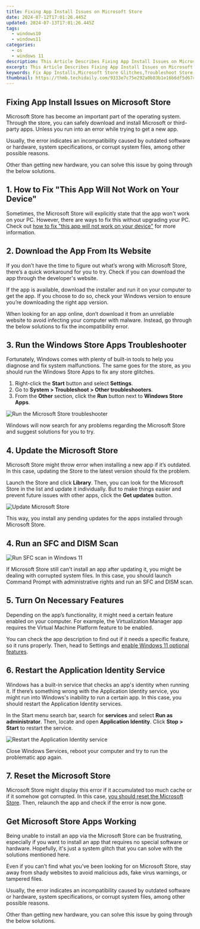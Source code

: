 ```yaml
---
title: Fixing App Install Issues on Microsoft Store
date: 2024-07-12T17:01:26.445Z
updated: 2024-07-13T17:01:26.445Z
tags:
  - windows10
  - windows11
categories:
  - os
  - windows 11
description: This Article Describes Fixing App Install Issues on Microsoft Store
excerpt: This Article Describes Fixing App Install Issues on Microsoft Store
keywords: Fix App Installs,Microsoft Store Glitches,Troubleshoot Store Errors,Resolve Installer Problems,Streamline Installation,Enhance Store Performance,Optimize Purchase Process
thumbnail: https://thmb.techidaily.com/9333e7c75e292a0b83b1e16b6df5d6742dede6cee3e1ad9fc6da9c95dfc95571.jpg
---
```


## Fixing App Install Issues on Microsoft Store

 Microsoft Store has become an important part of the operating system. Through the store, you can safely download and install Microsoft or third-party apps. Unless you run into an error while trying to get a new app.

 Usually, the error indicates an incompatibility caused by outdated software or hardware, system specifications, or corrupt system files, among other possible reasons.

 Other than getting new hardware, you can solve this issue by going through the below solutions.

## 1\. How to Fix "This App Will Not Work on Your Device"

 Sometimes, the Microsoft Store will explicitly state that the app won't work on your PC. However, there are ways to fix this without upgrading your PC. Check out [how to fix "this app will not work on your device"](https://www.makeuseof.com/how-to-fix-this-app-will-not-work-on-your-device-error-in-windows/) for more information.

## 2\. Download the App From Its Website

 If you don’t have the time to figure out what’s wrong with Microsoft Store, there’s a quick workaround for you to try. Check if you can download the app through the developer's website.

 If the app is available, download the installer and run it on your computer to get the app. If you choose to do so, check your Windows version to ensure you’re downloading the right app version.

 When looking for an app online, don’t download it from an unreliable website to avoid infecting your computer with malware. Instead, go through the below solutions to fix the incompatibility error.

## 3\. Run the Windows Store Apps Troubleshooter

 Fortunately, Windows comes with plenty of built-in tools to help you diagnose and fix system malfunctions. The same goes for the store, as you should run the Windows Store Apps to fix any store glitches.

1. Right-click the **Start** button and select **Settings**.
2. Go to **System > Troubleshoot > Other troubleshooters**.
3. From the **Other** section, click the **Run** button next to **Windows Store Apps**.

![Run the Microsoft Store troubleshooter](https://static1.makeuseofimages.com/wordpress/wp-content/uploads/2023/04/store-troubleshooter-1-1.jpg)

 Windows will now search for any problems regarding the Microsoft Store and suggest solutions for you to try.

## 4\. Update the Microsoft Store

 Microsoft Store might throw error when installing a new app if it’s outdated. In this case, updating the Store to the latest version should fix the problem.

 Launch the Store and click **Library**. Then, you can look for the Microsoft Store in the list and update it individually. But to make things easier and prevent future issues with other apps, click the **Get updates** button.

![Update Microsoft Store](https://static1.makeuseofimages.com/wordpress/wp-content/uploads/2023/05/update-microsoft-store-1.jpg)

 This way, you install any pending updates for the apps installed through Microsoft Store.

## 4\. Run an SFC and DISM Scan
![Run SFC scan in Windows 11](https://static1.makeuseofimages.com/wordpress/wp-content/uploads/2023/03/sfc-scan-1-1.jpg)

 If Microsoft Store still can't install an app after updating it, you might be dealing with corrupted system files. In this case, you should launch Command Prompt with administrative rights and run an SFC and DISM scan.

## 5\. Turn On Necessary Features

 Depending on the app’s functionality, it might need a certain feature enabled on your computer. For example, the Virtualization Manager app requires the Virtual Machine Platform feature to be enabled.

 You can check the app description to find out if it needs a specific feature, so it runs properly. Then, head to Settings and [enable Windows 11 optional features](https://www.makeuseof.com/how-to-add-remove-optional-features-windows-11/).

## 6\. Restart the Application Identity Service

 Windows has a built-in service that checks an app's identity when running it. If there’s something wrong with the Application Identity service, you might run into Windows's inability to run a certain app. In this case, you should restart the Application Identity services.

 In the Start menu search bar, search for **services** and select **Run as administrator**. Then, locate and open **Application Identity**. Click **Stop > Start** to restart the service.

![Restart the Application Identity service](https://static1.makeuseofimages.com/wordpress/wp-content/uploads/2023/05/restart-identity-service-1.jpg)

 Close Windows Services, reboot your computer and try to run the problematic app again.

## 7\. Reset the Microsoft Store

 Microsoft Store might display this error if it accumulated too much cache or if it somehow got corrupted. In this case, [you should reset the Microsoft Store](https://www.makeuseof.com/windows-10-11-reset-microsoft-store/). Then, relaunch the app and check if the error is now gone.

## Get Microsoft Store Apps Working

 Being unable to install an app via the Microsoft Store can be frustrating, especially if you want to install an app that requires no special software or hardware. Hopefully, it's just a system glitch that you can solve with the solutions mentioned here.

 Even if you can’t find what you’ve been looking for on Microsoft Store, stay away from shady websites to avoid malicious ads, fake virus warnings, or tampered files.

 Usually, the error indicates an incompatibility caused by outdated software or hardware, system specifications, or corrupt system files, among other possible reasons.

 Other than getting new hardware, you can solve this issue by going through the below solutions.



<ins class="adsbygoogle"
      style="display:block"
      data-ad-client="ca-pub-7571918770474297"
      data-ad-slot="8358498916"
      data-ad-format="auto"
      data-full-width-responsive="true"></ins>

